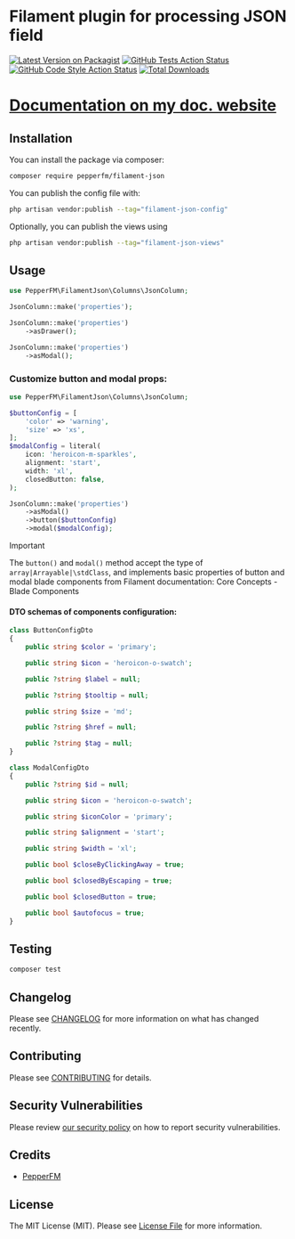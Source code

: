# Filament plugin for processing JSON field

[![Latest Version on Packagist](https://img.shields.io/packagist/v/pepperfm/filament-json.svg?style=flat-square)](https://packagist.org/packages/pepperfm/filament-json)
[![GitHub Tests Action Status](https://img.shields.io/github/actions/workflow/status/pepperfm/filament-json/run-tests.yml?branch=main&label=tests&style=flat-square)](https://github.com/pepperfm/filament-json/actions?query=workflow%3Arun-tests+branch%3Amain)
[![GitHub Code Style Action Status](https://img.shields.io/github/actions/workflow/status/pepperfm/filament-json/fix-php-code-styling.yml?branch=main&label=code%20style&style=flat-square)](https://github.com/pepperfm/filament-json/actions?query=workflow%3A"Fix+PHP+code+styling"+branch%3Amain)
[![Total Downloads](https://img.shields.io/packagist/dt/pepperfm/filament-json.svg?style=flat-square)](https://packagist.org/packages/pepperfm/filament-json)


# [Documentation on my doc. website](https://docs.pepperfm.com/filament-json)

## Installation

You can install the package via composer:

```bash
composer require pepperfm/filament-json
```

You can publish the config file with:

```bash
php artisan vendor:publish --tag="filament-json-config"
```

Optionally, you can publish the views using

```bash
php artisan vendor:publish --tag="filament-json-views"
```

## Usage

```php
use PepperFM\FilamentJson\Columns\JsonColumn;

JsonColumn::make('properties');

JsonColumn::make('properties')
    ->asDrawer();

JsonColumn::make('properties')
    ->asModal();
```

### Customize button and modal props:
```php
use PepperFM\FilamentJson\Columns\JsonColumn;

$buttonConfig = [
    'color' => 'warning',
    'size' => 'xs',
];
$modalConfig = literal(
    icon: 'heroicon-m-sparkles',
    alignment: 'start',
    width: 'xl',
    closedButton: false,
);

JsonColumn::make('properties')
    ->asModal()
    ->button($buttonConfig)
    ->modal($modalConfig);
```
> [!IMPORTANT]
> The `button()` and `modal()` method accept the type of `array|Arrayable|\stdClass`, and implements basic properties of button and modal blade components from Filament documentation: Core Concepts - Blade Components

#### DTO schemas of components configuration:
```php
class ButtonConfigDto
{
    public string $color = 'primary';

    public string $icon = 'heroicon-o-swatch';

    public ?string $label = null;

    public ?string $tooltip = null;

    public string $size = 'md';

    public ?string $href = null;

    public ?string $tag = null;
}
```
```php
class ModalConfigDto
{
    public ?string $id = null;

    public string $icon = 'heroicon-o-swatch';

    public string $iconColor = 'primary';

    public string $alignment = 'start';

    public string $width = 'xl';

    public bool $closeByClickingAway = true;

    public bool $closedByEscaping = true;

    public bool $closedButton = true;

    public bool $autofocus = true;
}
```

## Testing

```bash
composer test
```

## Changelog

Please see [CHANGELOG](CHANGELOG.md) for more information on what has changed recently.

## Contributing

Please see [CONTRIBUTING](.github/CONTRIBUTING.md) for details.

## Security Vulnerabilities

Please review [our security policy](../../security/policy) on how to report security vulnerabilities.

## Credits

- [PepperFM](https://github.com/pepperfm)

[//]: # (- [All Contributors]&#40;../../contributors&#41;)

## License

The MIT License (MIT). Please see [License File](LICENSE.md) for more information.
